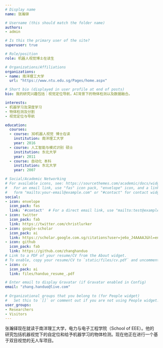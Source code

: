 ```yaml
---
# Display name
name: 张瀚铎

# Username (this should match the folder name)
authors:
- admin

# Is this the primary user of the site?
superuser: true

# Role/position
role: 机器人视觉博士在读生

# Organizations/Affiliations
organizations:
- name: 南洋理工大学
  url: "https://www.ntu.edu.sg/Pages/home.aspx"

# Short bio (displayed in user profile at end of posts)
bio: 我的研究兴趣包括：视觉定位导航，AI背景下的物体检测以及数据融合。

interests:
- 机器学习及深度学习
- 物体检测及分割
- 视觉定位与导航

education:
  courses:
  - course: 3D机器人视觉 博士在读
    institution: 南洋理工大学
    year: 2016
  - course: 人工智能与模式识别 硕士
    institution: 东北大学
    year: 2011
  - course: 自动化 本科
    institution: 东北大学
    year: 2007

# Social/Academic Networking
# For available icons, see: https://sourcethemes.com/academic/docs/widgets/#icons
#   For an email link, use "fas" icon pack, "envelope" icon, and a link in the
#   form "mailto:your-email@example.com" or "#contact" for contact widget.
social:
- icon: envelope
  icon_pack: fas
  link: '#contact'  # For a direct email link, use "mailto:test@example.org".
- icon: twitter
  icon_pack: fab
  link: https://twitter.com/christlurker
- icon: google-scholar
  icon_pack: ai
  link: https://scholar.google.com.sg/citations?user=je6o_J4AAAAJ&hl=en
- icon: github
  icon_pack: fab
  link: https://github.com/zhanghanduo
# Link to a PDF of your resume/CV from the About widget.
# To enable, copy your resume/CV to `static/files/cv.pdf` and uncomment the lines below.  
- icon: cv
  icon_pack: ai
  link: files/handuo_resume_.pdf

# Enter email to display Gravatar (if Gravatar enabled in Config)
email: "zhang.handuo@live.com"
  
# Organizational groups that you belong to (for People widget)
#   Set this to `[]` or comment out if you are not using People widget.  
user_groups:
- Researchers
- Visitors
---
```


张瀚铎现在就读于南洋理工大学，电力与电子工程学院（School of EEE）。他的研究包括机器视觉下的自定位和给予机器学习的物体检测。现在他正在进行一个基于双目视觉的无人车项目。